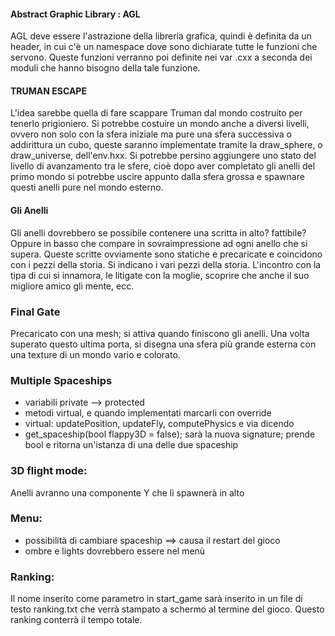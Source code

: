 #### Abstract Graphic Library : AGL
AGL deve essere l'astrazione della libreria grafica, quindi è definita da un header, in cui c'è un namespace dove sono dichiarate tutte le funzioni che servono. Queste funzioni verranno poi definite nei var .cxx a seconda dei moduli che hanno bisogno della tale funzione.

#### TRUMAN ESCAPE ####
L'idea sarebbe quella di fare scappare Truman dal mondo costruito per tenerlo prigioniero. Si potrebbe costuire un mondo anche a diversi livelli, ovvero non solo con la sfera iniziale ma pure una sfera successiva o addirittura un cubo, queste saranno implementate tramite la draw_sphere, o draw_universe, dell'env.hxx.
Si potrebbe persino aggiungere uno stato del livello di avanzamento tra le sfere, cioè dopo aver completato gli anelli del primo mondo si potrebbe uscire appunto dalla sfera grossa e spawnare questi anelli pure nel mondo esterno.

#### Gli Anelli
Gli anelli dovrebbero se possibile contenere una scritta in alto? fattibile? Oppure in basso che compare in sovraimpressione ad ogni anello che si supera. Queste scritte ovviamente sono statiche e precaricate e coincidono con i pezzi della storia. Si indicano i vari pezzi della storia. L'incontro con la tipa di cui si innamora, le litigate con la moglie, scoprire che anche il suo migliore amico gli mente, ecc.

### Final Gate
Precaricato con una mesh; si attiva quando finiscono gli anelli. Una volta superato questo ultima porta, si disegna una sfera più grande esterna con una texture di un mondo vario e colorato. 

### Multiple Spaceships 
- variabili private --> protected 
- metodi virtual, e quando implementati marcarli con override 
- virtual: updatePosition, updateFly, computePhysics e via dicendo 
- get_spaceship(bool flappy3D = false); sarà la nuova signature; prende bool e ritorna un'istanza di una delle due spaceship 

### 3D flight mode: 
Anelli avranno una componente Y che li spawnerà in alto 

### Menu: 
- possibilità di cambiare spaceship ==> causa il restart del gioco 
- ombre e lights dovrebbero essere nel menù

### Ranking: 
Il nome inserito come parametro in start_game sarà inserito in un file di testo ranking.txt che verrà stampato a schermo al termine del gioco. 
Questo ranking conterrà il tempo totale. 
